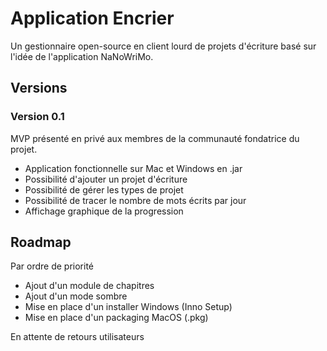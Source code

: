 # Application Encrier

Un gestionnaire open-source en client lourd
de projets d'écriture basé sur l'idée de 
l'application NaNoWriMo.

## Versions

### Version 0.1

MVP présenté en privé aux membres de la 
communauté fondatrice du projet.
- Application fonctionnelle sur Mac et Windows en .jar
- Possibilité d'ajouter un projet d'écriture
- Possibilité de gérer les types de projet
- Possibilité de tracer le nombre de mots écrits par jour
- Affichage graphique de la progression

## Roadmap

Par ordre de priorité

- Ajout d'un module de chapitres
- Ajout d'un mode sombre
- Mise en place d'un installer Windows (Inno Setup)
- Mise en place d'un packaging MacOS (.pkg)

En attente de retours utilisateurs